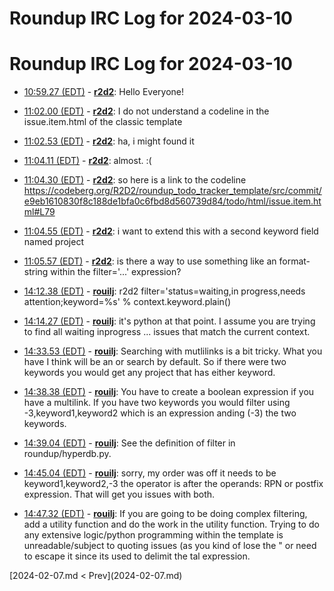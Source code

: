 # Roundup IRC Log for 2024-03-10 #
# Roundup IRC Log for 2024-03-10
* <a href="#10:59.27" id="10:59.27">10:59.27 (EDT)</a> - __[r2d2](https://github.com/r2d2)__: Hello Everyone!

* <a href="#11:02.00" id="11:02.00">11:02.00 (EDT)</a> - __[r2d2](https://github.com/r2d2)__: I do not understand a codeline in the issue.item.html of the classic template

* <a href="#11:02.53" id="11:02.53">11:02.53 (EDT)</a> - __[r2d2](https://github.com/r2d2)__: ha, i might found it

* <a href="#11:04.11" id="11:04.11">11:04.11 (EDT)</a> - __[r2d2](https://github.com/r2d2)__: almost. :(

* <a href="#11:04.30" id="11:04.30">11:04.30 (EDT)</a> - __[r2d2](https://github.com/r2d2)__: so here is a link to the codeline <https://codeberg.org/R2D2/roundup_todo_tracker_template/src/commit/e9eb1610830f8c188de1bfa0c6fbd8d560739d84/todo/html/issue.item.html#L79>
* <a href="#11:04.55" id="11:04.55">11:04.55 (EDT)</a> - __[r2d2](https://github.com/r2d2)__: i want to extend this with a second keyword field named project

* <a href="#11:05.57" id="11:05.57">11:05.57 (EDT)</a> - __[r2d2](https://github.com/r2d2)__: is there a way to use something like an format-string within the filter='...' expression?

* <a href="#14:12.38" id="14:12.38">14:12.38 (EDT)</a> - __[rouilj](https://github.com/rouilj)__: r2d2 filter='status=waiting,in progress,needs attention;keyword=%s' % context.keyword.plain()

* <a href="#14:14.27" id="14:14.27">14:14.27 (EDT)</a> - __[rouilj](https://github.com/rouilj)__: it's python at that point. I assume you are trying to find all waiting inprogress ... issues that match the current context.

* <a href="#14:33.53" id="14:33.53">14:33.53 (EDT)</a> - __[rouilj](https://github.com/rouilj)__: Searching with mutlilinks is a bit tricky. What you have I think will be an or search by default. So if there were two keywords you would get any project that has either keyword.

* <a href="#14:38.38" id="14:38.38">14:38.38 (EDT)</a> - __[rouilj](https://github.com/rouilj)__: You have to create a boolean expression if you have a multilink. If you have two keywords you would filter using -3,keyword1,keyword2 which is an expression anding (-3) the two keywords.

* <a href="#14:39.04" id="14:39.04">14:39.04 (EDT)</a> - __[rouilj](https://github.com/rouilj)__: See the definition of filter in roundup/hyperdb.py.

* <a href="#14:45.04" id="14:45.04">14:45.04 (EDT)</a> - __[rouilj](https://github.com/rouilj)__: sorry, my order was off it needs to be keyword1,keyword2,-3 the operator is after the operands: RPN or postfix expression. That will get you issues with both.

* <a href="#14:47.32" id="14:47.32">14:47.32 (EDT)</a> - __[rouilj](https://github.com/rouilj)__: If you are going to be doing complex filtering, add a utility function and do the work in the utility function. Trying to do any extensive logic/python programming within the template is unreadable/subject to quoting issues (as you kind of lose the " or need to escape it since its used to delimit the tal expression.

<div class="inpage-footer">
[2024-02-07.md < Prev](2024-02-07.md)
</div>
